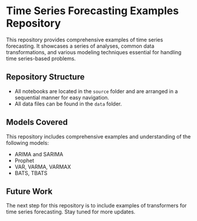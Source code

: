 # Time Series Forecasting Examples Repository

This repository provides comprehensive examples of time series forecasting. It showcases a series of analyses, common data transformations, and various modeling techniques essential for handling time series-based problems.

## Repository Structure

- All notebooks are located in the `source` folder and are arranged in a sequential manner for easy navigation.
- All data files can be found in the `data` folder.

## Models Covered

This repository includes comprehensive examples and understanding of the following models:

- ARIMA and SARIMA
- Prophet
- VAR, VARMA, VARMAX
- BATS, TBATS

## Future Work

The next step for this repository is to include examples of transformers for time series forecasting. Stay tuned for more updates.